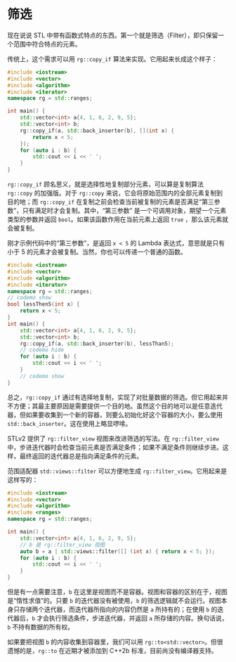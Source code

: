 # 筛选

现在说说 STL 中带有函数式特点的东西。第一个就是筛选（Filter），即只保留一个范围中符合特点的元素。

传统上，这个需求可以用 `rg::copy_if` 算法来实现。它用起来长成这个样子：

```cpp codemo
#include <iostream>
#include <vector>
#include <algorithm>
#include <iterator>
namespace rg = std::ranges;

int main() {
    std::vector<int> a{4, 1, 6, 2, 9, 5};
    std::vector<int> b;
    rg::copy_if(a, std::back_inserter(b), [](int x) {
        return x < 5;
    });
    for (auto i : b) {
        std::cout << i << ' ';
    }
}
```

`rg::copy_if` 顾名思义，就是选择性地复制部分元素，可以算是复制算法 `rg::copy` 的加强版。对于 `rg::copy` 来说，它会将原始范围内的全部元素复制到目的地；而 `rg::copy_if` 在复制之前会检查当前被复制的元素是否满足“第三参数”，只有满足时才会复制。其中，“第三参数” 是一个可调用对象，期望一个元素类型的参数并返回 `bool`。如果该函数作用在当前元素上返回 `true` ，那么该元素就会被复制。

刚才示例代码中的“第三参数”，是返回 `x < 5` 的 Lambda 表达式，意思就是只有小于 5 的元素才会被复制。当然，你也可以传递一个普通的函数。

```cpp codemo
#include <iostream>
#include <vector>
#include <algorithm>
#include <iterator>
namespace rg = std::ranges;
// codemo show
bool lessThen5(int x) {
    return x < 5;
}
int main() {
    std::vector<int> a{4, 1, 6, 2, 9, 5};
    std::vector<int> b;
    rg::copy_if(a, std::back_inserter(b), lessThan5);
    // codemo hide
    for (auto i : b) {
        std::cout << i << ' ';
    }
    // codemo show
}
```

总之，`rg::copy_if` 通过有选择地复制，实现了对批量数据的筛选。但它用起来并不方便；其最主要原因是需要提供一个目的地。虽然这个目的地可以是任意迭代器，但如果要收集到一个新的容器，则要么初始化好这个容器的大小，要么使用 `std::back_inserter`。这在使用上略显啰嗦。

STLv2 提供了 `rg::filter_view` 视图来改进筛选的写法。在 `rg::filter_view` 中，步进迭代器时会检查当前元素是否满足条件；如果不满足条件则继续步进。这样，最终返回的迭代器总是指向满足条件的元素。

范围适配器 `std::views::filter` 可以方便地生成 `rg::filter_view`。它用起来是这样写的：

```cpp
#include <iostream>
#include <vector>
#include <algorithm>
#include <ranges>
namespace rg = std::ranges;

int main() {
    std::vector<int> a{4, 1, 6, 2, 9, 5};
    // b 是 rg::filter_view 视图
    auto b = a | std::views::filter([] (int x) { return x < 5; });
    for (auto i : b) {
        std::cout << i << ' ';
    }
}
```

但是有一点需要注意，`b` 在这里是视图而不是容器。视图和容器的区别在于，视图是“惰性求值”的。只要 `b` 的迭代器没有被使用，`b` 的筛选逻辑就不会运行。视图本身只存储两个迭代器，而迭代器所指向的内容仍然是 `a` 所持有的；在使用 `b` 的迭代器后，`b` 才会执行筛选条件，步进迭代器，并返回 `a` 所存储的内容。换句话说，`b` 不持有数据的所有权。

如果要把视图 `b` 的内容收集到容器里，我们可以用 `rg::to<std::vector>`。但很遗憾的是，`rg::to` 在近期才被添加到 C++2b 标准，目前尚没有编译器支持。
